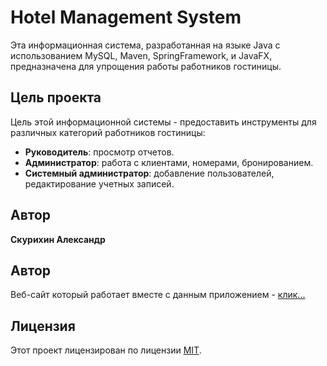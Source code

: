 <h1>Hotel Management System</h1>

<p>Эта информационная система, разработанная на языке Java с использованием MySQL, Maven, SpringFramework, и JavaFX, предназначена для упрощения работы работников гостиницы.</p>

<h2>Цель проекта</h2>

<p>Цель этой информационной системы - предоставить инструменты для различных категорий работников гостиницы:</p>

<ul>
  <li><strong>Руководитель</strong>: просмотр отчетов.</li>
  <li><strong>Администратор</strong>: работа с клиентами, номерами, бронированием.</li>
  <li><strong>Системный администратор</strong>: добавление пользователей, редактирование учетных записей.</li>
</ul>
<h2>Автор</h2>

<p><strong>Скурихин Александр</strong></p>


<h2>Автор</h2>
<p>Веб-сайт который работает вместе с данным приложением - <a href="https://github.com/Tufuteca/Graduate-Spring-Java">клик...</a></p>

<h2>Лицензия</h2>

<p>Этот проект лицензирован по лицензии <a href="https://opensource.org/licenses/MIT">MIT</a>.</p>

</body>
</html>
